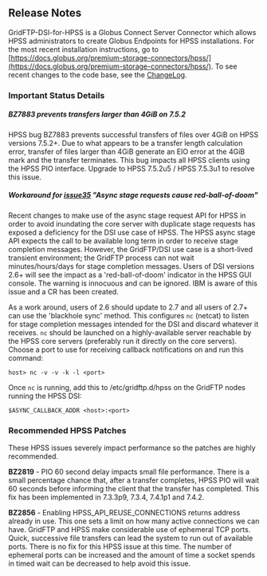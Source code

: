 ## Release Notes
GridFTP-DSI-for-HPSS is a Globus Connect Server Connector which allows HPSS administrators to create Globus Endpoints for HPSS installations. For the most recent installation instructions, go to [https://docs.globus.org/premium-storage-connectors/hpss/](https://docs.globus.org/premium-storage-connectors/hpss/). To see recent changes to the code base, see the [ChangeLog](ChangeLog).

### Important Status Details 

##### BZ7883 prevents transfers larger than 4GiB on 7.5.2
HPSS bug BZ7883 prevents successful transfers of files over 4GiB on HPSS versions 7.5.2+. Due to what appears to be a transfer length calculation error, transfer of files larger than 4GiB generate an EIO error at the 4GiB mark and the transfer terminates. This bug impacts all HPSS clients using the HPSS PIO interface. Upgrade to HPSS 7.5.2u5 / HPSS 7.5.3u1 to resolve this issue.

##### Workaround for [issue35](https://github.com/JasonAlt/GridFTP-DSI-for-HPSS/issues/35) "Async stage requests cause red-ball-of-doom"
Recent changes to make use of the async stage request API for HPSS in order to avoid inundating the core server with duplicate stage requests has exposed a deficiency for the DSI use case of HPSS. The HPSS async stage API expects the call to be available long term in order to receive stage completion messages. However, the GridFTP/DSI use case is a short-lived transient environment; the GridFTP process can not wait minutes/hours/days for stage completion messages. Users of DSI versions 2.6+ will see the impact as a 'red-ball-of-doom' indicator in the HPSS GUI console. The warning is innocuous and can be ignored. IBM is aware of this issue and a CR has been created. 

As a work around, users of 2.6 should update to 2.7 and all users of 2.7+ can use the 'blackhole sync' method. This configures `nc` (netcat) to listen for stage completion messages intended for the DSI and discard whatever it receives. `nc` should be launched on a highly-available server reachable by the HPSS core servers (preferably run it directly on the core servers). Choose a port to use for receiving callback notifications on and run this command:
```shell
host> nc -v -v -k -l <port>
```
Once `nc` is running, add this to /etc/gridftp.d/hpss on the GridFTP nodes running the HPSS DSI:
```shell
$ASYNC_CALLBACK_ADDR <host>:<port>
```

### Recommended HPSS Patches
These HPSS issues severely impact performance so the patches are highly recommended.

**BZ2819** - PIO 60 second delay impacts small file performance. There is a small percentage chance that, after a transfer completes, HPSS PIO will wait 60 seconds before informing the client that the transfer has completed. This fix has been implemented in 7.3.3p9, 7.3.4, 7.4.1p1 and 7.4.2.

**BZ2856** - Enabling HPSS_API_REUSE_CONNECTIONS returns address already in use. This one sets a limit on how many active connections we can have. GridFTP and HPSS make considerable use of ephemeral TCP ports. Quick, successive file transfers can lead the system to run out of available ports. There is no fix for this HPSS issue at this time. The number of ephemeral ports can be increased and the amount of time a socket spends in timed wait can be decreased to help avoid this issue.

